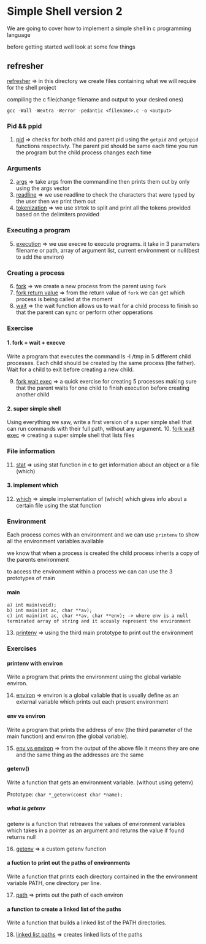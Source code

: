 
# Simple Shell version 2

We are going to cover how to implement a  simple shell in c programming language

before getting started well look at some few things

## refresher

[refresher](./refresher) => in this directory we create files containing what we will require for the shell project

compiling the c file(change filename and output to your desired ones)

```
gcc -Wall -Wextra -Werror -pedantic <filename>.c -o <output>
```

### Pid && ppid

1. [pid](./refresher/1_pid.c) =>  checks for both child and  parent pid using the `getpid` and `getppid` functions respectivly. The parent pid should be same each time you run the program but the child process changes each time

### Arguments

2. [args](./refresher/2_args.c) => take args from the commandline then prints them out by only using the args vector
3. [readline](./refresher/3_readline.c) => we use readline to check the characters that were typed by the user then we print them out
4. [tokenization](./refresher/4_split_line.c) => we use strtok to split and print all the tokens provided based on the delimiters provided

### Executing a program

5. [execution](./refresher/5_exec.c) => we use execve to execute programs. it take in 3 parameters filename or path, array of argument list, current environment or null(best to add the environ)

### Creating a process

6. [fork](./refresher/6_fork.c) => we create a new process from the parent using `fork`
7. [fork return value](./refresher/7_fork.c) => from the return value of `fork` we can get which process is being called at the moment
8. [wait](./refresher/8_wait.c) => the wait function allows us to wait for a child process to finish so that the parent can sync or perform other opperations

### Exercise

#### 1. fork + wait + execve

Write a program that executes the command ls -l /tmp in 5 different child processes. Each child should be created by the same process (the father). Wait for a child to exit before creating a new child.

9. [fork wait exec](./refresher/9_forwaitexec.c) => a quick exercise for creating 5 processes making sure that the parent waits for one child to finish execution before creating another child

#### 2. super simple shell

Using everything we saw, write a first version of a super simple shell that can run commands with their full path, without any argument.
10. [fork wait exec](./refresher/10_supersimpleshell.c) => creating a super simple shell that lists files

### File information

11. [stat](./refresher/11_stat.c) => using stat function in c to get information about an object or a file (which)

#### 3. implement which

12. [which](./refresher/12_which.c) => simple implementation of (which) which gives info about a certain file using the stat function

### Environment

Each process comes with an environment and we can use `printenv` to show all the environment variables available

we know that when a process is created the child process inherits a copy of the parents environment

to access the environment within a process we can can use the 3 prototypes of main

#### main

    a) int main(void);
    b) int main(int ac, char **av);
    c) int main(int ac, char **av, char **env); -> where env is a null terminated array of string and it accualy represent the environment
13. [printenv](./refresher/13_printenv.c) => using the third main prototype to print out the environment

### Exercises

#### printenv with environ

Write a program that prints the environment using the global variable environ.

14. [environ](./refresher/14_environ.c) => environ is a global valiable that is usually define as an external variable which prints out each present environment

#### env vs environ

Write a program that prints the address of env (the third parameter of the main function) and environ (the global variable).

15. [env vs environ](./refresher/15_env&&environ.c) => from the output of the above file it means they are one and the same thing as the addresses are the same

#### getenv()

Write a function that gets an environment variable. (without using getenv)

Prototype: `char *_getenv(const char *name);`

##### what is getenv

getenv is a function that retreaves the values of environment variables which takes in a pointer as an argument and returns the value if found returns null

16. [getenv](./refresher/16_getenv.c) => a custom getenv function

#### a fuction to print out the paths of environments

Write a function that prints each directory contained in the the environment variable PATH, one directory per line.

17. [path](./refresher/17_path.c) => prints out the path of each environ

#### a function to create a linked list of the paths

Write a function that builds a linked list of the PATH directories.

18. [linked list paths](./refresher/18_linkedpaths.c) => creates linked lists of the paths
